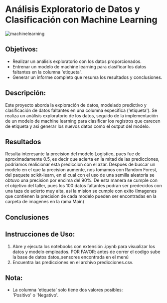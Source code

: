 # Análisis Exploratorio de Datos y Clasificación con Machine Learning


![machinelearning](https://github.com/DiegoMeloCoder/Machine_Learning_T3Profundizacion/assets/149011345/a04f0eb9-5618-4217-a56b-47687f9f4ff3)


## Objetivos:
- Realizar un análisis exploratorio con los datos proporcionados.
- Entrenar un modelo de machine learning para clasificar los datos faltantes en la columna 'etiqueta'.
- Generar un informe completo que resuma los resultados y conclusiones.


## Descripción:
Este proyecto aborda la exploración de datos, modelado predictivo y clasificación de datos faltantes en una columna específica ('etiqueta'). Se realiza un análisis exploratorio de los datos, seguido de la implementación de un modelo de machine learning para clasificar los registros que carecen de etiqueta y asi generar los nuevos datos como el output del modelo.

## Resultados
Resulta interesante la precision del modelo Logistico, pues fue de aproximadamente 0.5, es decir que acierta en la mitad de las predicciones, podriamos realicionar esta prediccion con el azar. Despues de buscar un modelo en el que la precision aumente, nos tomamos con Random Forest, del 
paquete scikit-learn, en el cual con el uso de una semilla aleatoria se obtuvo una precision por encima del 90%. De esta manera se cumple con el objetivo del taller, pues los 100 datos faltantes podran ser predecidos con una taza de acierto muy alta, asi la mision se cumple con exito
(Imagenes que contienen la precision de cada modelo pueden ser encontradas en la carpeta de imagenes en la rama Main)

## Conclusiones





## Instrucciones de Uso:
1. Abre y ejecuta los notebooks con extensión .ipynb para visualizar los datos y modelo empleados. POR FAVOR: antes de correr el codigo sube la base de datos datos_sensores encontrada en el menú
3. Encuentra las predicciones en el archivo predicciones.csv.

## Nota:
- La columna 'etiqueta' solo tiene dos valores posibles: 'Positivo' o 'Negativo'.

